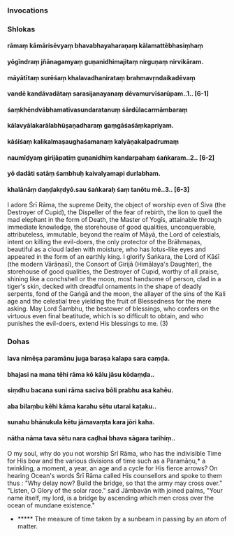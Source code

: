 ### Invocations

### Shlokas

#### rāmaṃ kāmārisēvyaṃ bhavabhayaharaṇaṃ kālamattēbhasiṃhaṃ
#### yōgīndraṃ jñānagamyaṃ guṇanidhimajitaṃ nirguṇaṃ nirvikāram.
#### māyātītaṃ surēśaṃ khalavadhanirataṃ brahmavṛndaikadēvaṃ
#### vandē kandāvadātaṃ sarasijanayanaṃ dēvamurvīśarūpam..1.. [6-1]
#### śaṃkhēndvābhamatīvasundaratanuṃ śārdūlacarmāmbaraṃ
#### kālavyālakarālabhūṣaṇadharaṃ gaṃgāśaśāṃkapriyam.
#### kāśīśaṃ kalikalmaṣaughaśamanaṃ kalyāṇakalpadrumaṃ
#### naumīḍyaṃ girijāpatiṃ guṇanidhiṃ kandarpahaṃ śaṅkaram..2.. [6-2]
#### yō dadāti satāṃ śambhuḥ kaivalyamapi durlabham.
#### khalānāṃ daṇḍakṛdyō.sau śaṅkaraḥ śaṃ tanōtu mē..3.. [6-3]

I adore Śrī Rāma, the supreme Deity, the object of worship even of Śiva (the Destroyer of Cupid), the Dispeller of the fear of rebirth, the lion to quell the mad elephant in the form of Death, the Master of Yogīs, attainable through immediate knowledge, the storehouse of good qualities, unconquerable, attributeless, immutable, beyond the realm of Māyā, the Lord of celestials, intent on killing the evil-doers, the only protector of the Brāhmaṇas, beautiful as a cloud laden with moisture, who has lotus-like eyes and appeared in the form of an earthly king. I glorify Śaṅkara, the Lord of Kāśī (the modern Vārāṇasī), the Consort of Girijā (Himālaya's Daughter), the storehouse of good qualities, the Destroyer of Cupid, worthy of all praise, shining like a conchshell or the moon, most handsome of person, clad in a tiger's skin, decked with dreadful ornaments in the shape of deadly serpents, fond of the Gaṅgā and the moon, the allayer of the sins of the Kali age and the celestial tree yielding the fruit of Blessedness for the mere asking. May Lord Śambhu, the bestower of blessings, who confers on the virtuous even final beatitude, which is so difficult to obtain, and who punishes the evil-doers, extend His blessings to me. (3)

### Dohas

#### lava nimēṣa paramānu juga baraṣa kalapa sara caṃḍa.
#### bhajasi na mana tēhi rāma kō kālu jāsu kōdaṃḍa..
#### siṃdhu bacana suni rāma saciva bōli prabhu asa kahēu.
#### aba bilaṃbu kēhi kāma karahu sētu utarai kaṭaku..
#### sunahu bhānukula kētu jāmavaṃta kara jōri kaha.
#### nātha nāma tava sētu nara caḍhai bhava sāgara tarihiṃ..

O my soul, why do you not worship Śrī Rāma, who has the indivisible Time for His bow and the various divisions of time such as a Paramāṇu,* a twinkling, a moment, a year, an age and a cycle for His fierce arrows? On hearing Ocean's words Śrī Rāma called His counsellors and spoke to them thus : "Why delay now? Build the bridge, so that the army may cross over." "Listen, O Glory of the solar race." said Jāmbavān with joined palms, "Your name itself, my lord, is a bridge by ascending which men cross over the ocean of mundane existence."

- ***** The measure of time taken by a sunbeam in passing by an atom of matter.